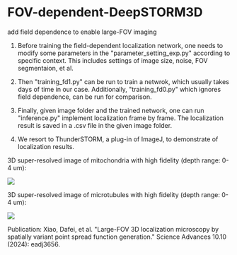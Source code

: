 # FOV-dependent-DeepSTORM3D
add field dependence to enable large-FOV imaging 

1. Before training the field-dependent localization network, one needs to modify some parameters in the "parameter_setting_exp.py" according to specific context. This includes settings of image size, noise, FOV segmentaion, et al. 

1. Then "training_fd1.py" can be run to train a netwrok, which usually takes days of time in our case. Additionally, "training_fd0.py" which ignores field dependence, can be run for comparison. 

3. Finally, given image folder and the trained network, one can run "inference.py" implement localization frame by frame. The localization result is saved in a .csv file in the given image folder.

4. We resort to ThunderSTORM, a plug-in of ImageJ, to demonstrate of localization results. 

3D super-resolved image of mitochondria with high fidelity (depth range: 0-4 um):

![](./mitochondria_full.gif )

3D super-resolved image of microtubules with high fidelity (depth range: 0-4 um):

![](./microtubules1.gif )

Publication: Xiao, Dafei, et al. "Large-FOV 3D localization microscopy by spatially variant point spread function generation." Science Advances 10.10 (2024): eadj3656.
